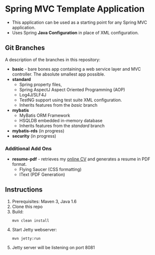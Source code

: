 # Spring MVC Template Application
*   This application can be used as a starting point for any Spring MVC application.
*   Uses Spring **Java Configuration** in place of XML configuration.

## Git Branches
A description of the branches in this repository:

*   **basic** - bare bones app containing a web service layer and MVC controller.  The absolute smallest app possible.
*   **standard**
    - Spring property files,
    - Spring AspectJ Aspect Oriented Programming (AOP)
    - Log4J/SLF4J
    - TestNG support using test suite XML configuration.
    - Inherits features from the *basic* branch
*   **mybatis**
    - MyBatis ORM Framework
    - HSQLDB embedded in-memory database
    - Inherits features from the *standard* branch
*   **mybatis-rds** (in progress)
*   **security** (in progress)

### Additional Add Ons
*   **resume-pdf** - retrieves my [online CV](http://www.orangemako.com/wiki/index.php/Curriculum_Vitae) and generates a resume in PDF format.
    - Flying Saucer (CSS formatting)
    - IText (PDF Generation)

## Instructions
1.  Prerequisites: Maven 3, Java 1.6
2.  Clone this repo
3.  Build: <pre><code>mvn clean install</code></pre>
4.  Start Jetty webserver: <pre><code>mvn jetty:run</code></pre>
5.  Jetty server will be listening on port 8081

